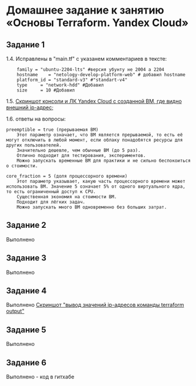 # **Домашнее задание к занятию «Основы Terraform. Yandex Cloud»**

## **Задание 1** 
1.4. Исправлены в "main.tf" с указанем комментариев в тексте:  
    
        family = "ubuntu-2204-lts" #версия убунту не 2004 а 2204  
        hostname    = "netology-develop-platform-web" # добавил hostname  
        platform_id = "standard-v3" #"standart-v4"  
        type     = "network-hdd" #Добавил  
        size     = 10 #Добавил  

1.5. [Скриншот консоли и ЛК Yandex Cloud с созданной ВМ, где видно внешний ip-адрес;](https://github.com/Zufo77/Netology/blob/main/03-ter-homeworks/02/Screenshot_for_HW2_1.png)  


1.6. ответы на вопросы:  
    
    preemptible = true (прерываемая ВМ)  
        Этот параметр означает, что ВМ является прерываемой, то есть её могут отключить в любой момент, если облаку понадобятся ресурсы для других пользователей.  
        Значительно дешевле, чем обычные ВМ (до 5 раз).  
        Отлично подходит для тестирования, экспериментов.  
        Можно запускать временные ВМ для практики и не сильно беспокоиться о стоимости.  

    core_fraction = 5 (доля процессорного времени)  
        Этот параметр указывает, какую часть процессорного времени может использовать ВМ. Значение 5 означает 5% от одного виртуального ядра, то есть ограниченный доступ к CPU.  
        Существенная экономия на стоимости ВМ.  
        Подходит для лёгких задач.  
        Можно запускать много ВМ одновременно без больших затрат.  
        

## **Задание 2** 
Выполнено

## **Задание 3** 
Выполнено

## **Задание 4** 
Выполнено
[Скриншот "вывод значений ip-адресов команды terraform output"](https://github.com/Zufo77/Netology/blob/main/03-ter-homeworks/02/Screenshot_for_HW4.png) 

## **Задание 5** 
Выполнено

## **Задание 6** 
Выполнено - код в гитхабе


